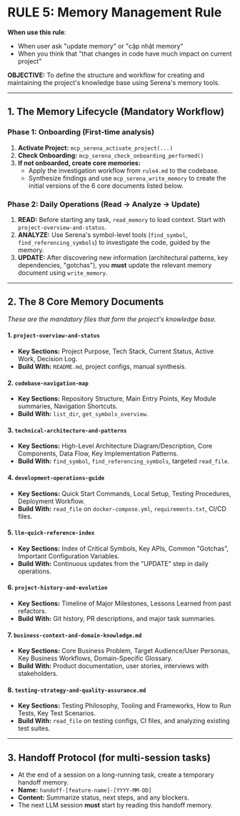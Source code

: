 # RULE 5: Memory Management Rule

**When use this rule**: 
- When user ask "update memory" or "cập nhật memory"
- When you think that "that changes in code have much impact on current project"

**OBJECTIVE:** To define the structure and workflow for creating and maintaining the project's knowledge base using Serena's memory tools.

---

## 1. The Memory Lifecycle (Mandatory Workflow)

### Phase 1: Onboarding (First-time analysis)
1.  **Activate Project:** `mcp_serena_activate_project(...)`
2.  **Check Onboarding:** `mcp_serena_check_onboarding_performed()`
3.  **If not onboarded, create core memories:**
    - Apply the investigation workflow from `rule4.md` to the codebase.
    - Synthesize findings and use `mcp_serena_write_memory` to create the initial versions of the 6 core documents listed below.

### Phase 2: Daily Operations (Read → Analyze → Update)
1.  **READ:** Before starting any task, `read_memory` to load context. Start with `project-overview-and-status`.
2.  **ANALYZE:** Use Serena's symbol-level tools (`find_symbol`, `find_referencing_symbols`) to investigate the code, guided by the memory.
3.  **UPDATE:** After discovering new information (architectural patterns, key dependencies, "gotchas"), you **must** update the relevant memory document using `write_memory`.

---

## 2. The 8 Core Memory Documents

*These are the mandatory files that form the project's knowledge base.*

#### 1. `project-overview-and-status`
- **Key Sections:** Project Purpose, Tech Stack, Current Status, Active Work, Decision Log.
- **Build With:** `README.md`, project configs, manual synthesis.

#### 2. `codebase-navigation-map`
- **Key Sections:** Repository Structure, Main Entry Points, Key Module summaries, Navigation Shortcuts.
- **Build With:** `list_dir`, `get_symbols_overview`.

#### 3. `technical-architecture-and-patterns`
- **Key Sections:** High-Level Architecture Diagram/Description, Core Components, Data Flow, Key Implementation Patterns.
- **Build With:** `find_symbol`, `find_referencing_symbols`, targeted `read_file`.

#### 4. `development-operations-guide`
- **Key Sections:** Quick Start Commands, Local Setup, Testing Procedures, Deployment Workflow.
- **Build With:** `read_file` on `docker-compose.yml`, `requirements.txt`, CI/CD files.

#### 5. `llm-quick-reference-index`
- **Key Sections:** Index of Critical Symbols, Key APIs, Common "Gotchas", Important Configuration Variables.
- **Build With:** Continuous updates from the "UPDATE" step in daily operations.

#### 6. `project-history-and-evolution`
- **Key Sections:** Timeline of Major Milestones, Lessons Learned from past refactors.
- **Build With:** Git history, PR descriptions, and major task summaries.

#### 7. `business-context-and-domain-knowledge.md`
- **Key Sections:** Core Business Problem, Target Audience/User Personas, Key Business Workflows, Domain-Specific Glossary.
- **Build With:** Product documentation, user stories, interviews with stakeholders.

#### 8. `testing-strategy-and-quality-assurance.md`
- **Key Sections:** Testing Philosophy, Tooling and Frameworks, How to Run Tests, Key Test Scenarios.
- **Build With:** `read_file` on testing configs, CI files, and analyzing existing test suites.

---

## 3. Handoff Protocol (for multi-session tasks)

- At the end of a session on a long-running task, create a temporary handoff memory.
- **Name:** `handoff-[feature-name]-[YYYY-MM-DD]`
- **Content:** Summarize status, next steps, and any blockers.
- The next LLM session **must** start by reading this handoff memory.

